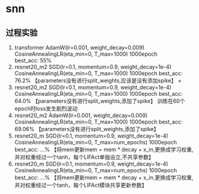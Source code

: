 # snn


## 过程实验
1. transformer    AdamW(lr=0.001, weight_decay=0.009)    CosineAnnealingLR(eta_min=0, T_max=1000)    1000epoch  
    best_acc: 55%    
2. resnet20_m2    SGD(lr=0.1, momentum=0.9, weight_decay=1e-4)    CosineAnnealingLR(eta_min=0, T_max=1000)  1000epoch
    best_acc: 76.2% 【parameters没有进行split_weights,应该是没有添加spike】 ×   
3. resnet20_m2    SGD(lr=0.1, momentum=0.9, weight_decay=1e-4)    CosineAnnealingLR(eta_min=0, T_max=1000)  1000epoch
    best_acc: 64.0% 【parameters没有进行split_weights,添加了spike】 训练在60个epoch时loss发生剧烈波动
4. resnet20_m2    AdamW(lr=0.001, weight_decay=0.009)   CosineAnnealingLR(eta_min=0, T_max=1000)    1000epoch
    best_acc: 69.06%    【parameters没有进行split_weights,添加了spike】
5. resnet20_m     SGD(lr=0.1, momentum=0.9, weight_decay=1e-4)    CosineAnnealingLR(eta_min=0, T_max=num_epochs) 1000epoch
    best_acc: ...%  【将mem更新mem = mem * decay + x_in,更换成学习权重,并对权重经过一个tanh，每个LIFAct单独设立,不共享参数】
6. resnet20_m     SGD(lr=0.1, momentum=0.9, weight_decay=1e-4)    CosineAnnealingLR(eta_min=0, T_max=num_epochs) 1000epoch
    best_acc: ...%  【将mem更新mem = mem * decay + x_in,更换成学习权重,并对权重经过一个tanh，每个LIFAct模块共享更新参数】
